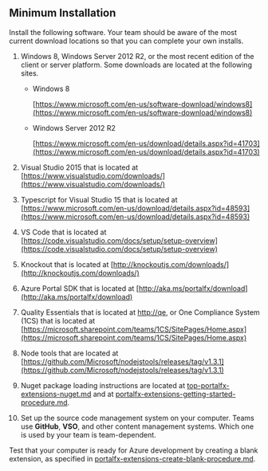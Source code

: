 <a name="minimum-installation"></a>
## Minimum Installation

Install the following software. Your team should be aware of the most current download locations so that you can complete your own installs.

1. Windows 8, Windows Server 2012 R2, or the most recent edition of the client or server platform. Some downloads are located at the following sites.
    * Windows 8
    
      [https://www.microsoft.com/en-us/software-download/windows8](https://www.microsoft.com/en-us/software-download/windows8)

    * Windows Server 2012 R2

      [https://www.microsoft.com/en-us/download/details.aspx?id=41703](https://www.microsoft.com/en-us/download/details.aspx?id=41703)

1. Visual Studio 2015 that is located at [https://www.visualstudio.com/downloads/](https://www.visualstudio.com/downloads/)

1. Typescript for Visual Studio 15 that is located at [https://www.microsoft.com/en-us/download/details.aspx?id=48593](https://www.microsoft.com/en-us/download/details.aspx?id=48593)

1. VS Code that is located at [https://code.visualstudio.com/docs/setup/setup-overview](https://code.visualstudio.com/docs/setup/setup-overview)

1. Knockout that is located at [http://knockoutjs.com/downloads/](http://knockoutjs.com/downloads/)

1. Azure Portal SDK that is located at [http://aka.ms/portalfx/download](http://aka.ms/portalfx/download)

1. Quality Essentials that is located at [http://qe](http://qe), or One Compliance System (1CS) that is located at  [https://microsoft.sharepoint.com/teams/1CS/SitePages/Home.aspx](https://microsoft.sharepoint.com/teams/1CS/SitePages/Home.aspx)

1. Node tools that are located at [https://github.com/Microsoft/nodejstools/releases/tag/v1.3.1](https://github.com/Microsoft/nodejstools/releases/tag/v1.3.1)

1. Nuget package loading instructions are located at [top-portalfx-extensions-nuget.md](top-portalfx-extensions-nuget.md) and at [portalfx-extensions-getting-started-procedure.md](portalfx-extensions-getting-started-procedure.md).

1. Set up the source code management system on your computer. Teams use **GitHub**, **VSO**, and other content management systems. Which one is used by your team is team-dependent.

Test that your computer is ready for Azure development by creating a blank extension, as specified in [portalfx-extensions-create-blank-procedure.md](portalfx-extensions-create-blank-procedure.md).
